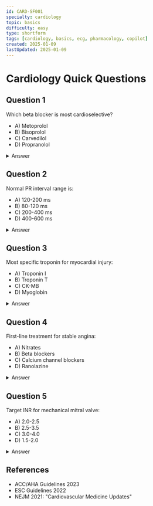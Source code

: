 ```yaml
---
id: CARD-SF001
specialty: cardiology
topic: basics
difficulty: easy
type: shortform
tags: [cardiology, basics, ecg, pharmacology, copilot]
created: 2025-01-09
lastUpdated: 2025-01-09
---
```


# Cardiology Quick Questions

## Question 1
Which beta blocker is most cardioselective?

- A) Metoprolol
- B) Bisoprolol
- C) Carvedilol
- D) Propranolol

<details>
<summary>Answer</summary>
B) Bisoprolol - Highest β1 selectivity
</details>

## Question 2
Normal PR interval range is:

- A) 120-200 ms
- B) 80-120 ms
- C) 200-400 ms
- D) 400-600 ms

<details>
<summary>Answer</summary>
A) 120-200 ms - Key ECG parameter
</details>

## Question 3
Most specific troponin for myocardial injury:

- A) Troponin I
- B) Troponin T
- C) CK-MB
- D) Myoglobin

<details>
<summary>Answer</summary>
A) Troponin I - Most cardiac-specific marker
</details>

## Question 4
First-line treatment for stable angina:

- A) Nitrates
- B) Beta blockers
- C) Calcium channel blockers
- D) Ranolazine

<details>
<summary>Answer</summary>
B) Beta blockers - Reduce myocardial oxygen demand
</details>

## Question 5
Target INR for mechanical mitral valve:

- A) 2.0-2.5
- B) 2.5-3.5
- C) 3.0-4.0
- D) 1.5-2.0

<details>
<summary>Answer</summary>
B) 2.5-3.5 - Higher than aortic valves
</details>

## References
- ACC/AHA Guidelines 2023
- ESC Guidelines 2022
- NEJM 2021: "Cardiovascular Medicine Updates"
